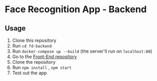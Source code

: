 # Face Recognition App - Backend  
  
  
## Usage

1. Clone this repository
2. Run ```cd fd-backend ```
3. Run ```docker-compose up --build``` (the server'll run on ```localhost:80```)
4. Go to the  [Front-End repository](https://github.com/ChansooKim316/fd-frontend)
5. Clone the repository
6. Run ```npm install``` , ```npm start``` 
7. Test out the app
